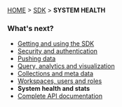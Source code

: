 [HOME](Home) > [SDK](sdk) > **SYSTEM HEALTH**

### What's next?

- [Getting and using the SDK](using-the-sdk)
- [Security and authentication](security-and-authentication)
- [Pushing data](pushing-data)
- [Query, analytics and visualization](analytics-and-visualization)
- [Collections and meta data](collections)
- [Workspaces, users and roles](user-management)
- **System health and stats**
- [Complete API documentation](sdk-api-documentation)